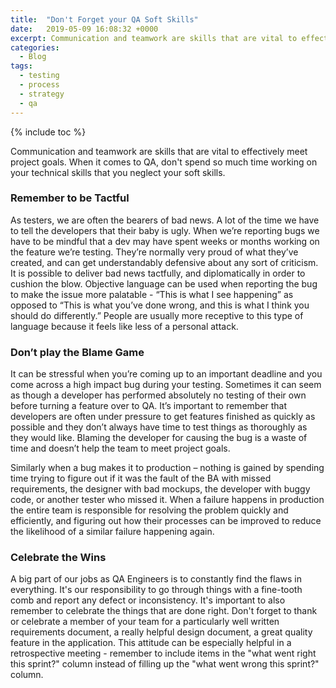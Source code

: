 ```yaml
---
title:  "Don't Forget your QA Soft Skills"
date:   2019-05-09 16:08:32 +0000
excerpt: Communication and teamwork are skills that are vital to effectively meet project goals. When it comes to QA, don't spend so much time working on your technical skills that you neglect your soft skills.
categories:
  - Blog
tags:
  - testing
  - process
  - strategy
  - qa
---
```

{% include toc %}

Communication and teamwork are skills that are vital to effectively meet project goals. When it comes to QA, don't spend so much time working on your technical skills that you neglect your soft skills.

### Remember to be Tactful

As testers, we are often the bearers of bad news. A lot of the time we have to tell the developers that their baby is ugly. When we’re reporting bugs we have to be mindful that a dev may have spent weeks or months working on the feature we’re testing. They’re normally very proud of what they’ve created, and can get understandably defensive about any sort of criticism. It is possible to deliver bad news tactfully, and diplomatically in order to cushion the blow. Objective language can be used when reporting the bug to make the issue more palatable - “This is what I see happening” as opposed to “This is what you’ve done wrong, and this is what I think you should do differently.” People are usually more receptive to this type of language because it feels like less of a personal attack.

### Don’t play the Blame Game

It can be stressful when you’re coming up to an important deadline and you come across a high impact bug during your testing. Sometimes it can seem as though a developer has performed absolutely no testing of their own before turning a feature over to QA. It’s important to remember that developers are often under pressure to get features finished as quickly as possible and they don’t always have time to test things as thoroughly as they would like. Blaming the developer for causing the bug is a waste of time and doesn’t help the team to meet project goals. 

Similarly when a bug makes it to production – nothing is gained by spending time trying to figure out if it was the fault of the BA with missed requirements, the designer with bad mockups, the developer with buggy code, or another tester who missed it. When a failure happens in production the entire team is responsible for resolving the problem quickly and efficiently, and figuring out how their processes can be improved to reduce the likelihood of a similar failure happening again.

### Celebrate the Wins

A big part of our jobs as QA Engineers is to constantly find the flaws in everything. It's our responsibility to go through things with a fine-tooth comb and report any defect or inconsistency. It's important to also remember to celebrate the things that are done right. Don't forget to thank or celebrate a member of your team for a particularly well written requirements document, a really helpful design document, a great quality feature in the application. This attitude can be especially helpful in a retrospective meeting - remember to include items in the "what went right this sprint?" column instead of filling up the "what went wrong this sprint?" column. 
